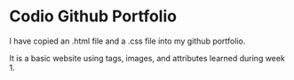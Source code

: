# Codio Github Portfolio
I have copied an .html file and a .css file into my github portfolio.

It is a basic website using tags, images, and attributes learned during week 1.
